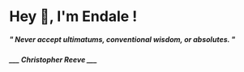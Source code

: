 <h1 title="head"> Hey 👋, I'm Endale !</h1>

**<h5><i>" Never accept ultimatums, conventional wisdom, or absolutes. "</i></h5>**

*<b>___ Christopher Reeve ___</b>*
